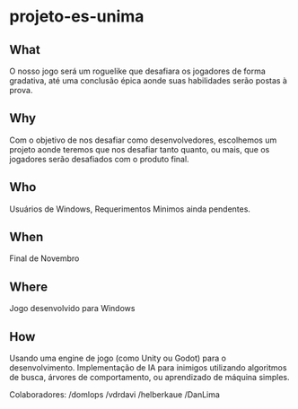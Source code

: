 # projeto-es-unima

## What
  O nosso jogo será um roguelike que desafiara os jogadores de forma gradativa, até uma conclusão épica aonde suas habilidades serão postas à prova.
  
## Why
  Com o objetivo de nos desafiar como desenvolvedores, escolhemos um projeto aonde teremos que nos desafiar tanto quanto, ou mais, que os jogadores serão desafiados com o produto final.
  
## Who
  Usuários de Windows, Requerimentos Minimos ainda pendentes.
  
## When
  Final de Novembro
  
## Where
  Jogo desenvolvido para Windows

## How
  Usando uma engine de jogo (como Unity ou Godot) para o desenvolvimento.
  Implementação de IA para inimigos utilizando algoritmos de busca, árvores de comportamento, ou aprendizado de máquina simples.
  
Colaboradores:
/domlops
/vdrdavi
/helberkaue
/DanLima
